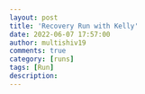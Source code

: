 ```yaml
---
layout: post
title: 'Recovery Run with Kelly'
date: 2022-06-07 17:57:00
author: multishiv19
comments: true
category: [runs]
tags: [Run]
description: 
---
```


<div width='100%' class='strava-embed-placeholder' data-embed-type='activity' data-embed-id='7268157784'></div>
<script src='https://strava-embeds.com/embed.js'></script>
